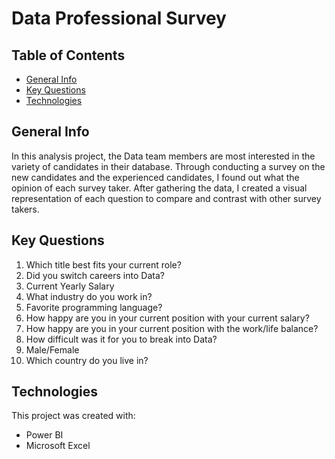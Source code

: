 # Data Professional Survey

## Table of Contents
* [General Info](#general-info)
* [Key Questions](#key-questions)
* [Technologies](#technologies)

## General Info

In this analysis project, the Data team members are most interested in the variety of candidates in their database.
Through conducting a survey on the new candidates and the experienced candidates, I found out what the opinion of each survey taker.
After gathering the data, I created a visual representation of each question to compare and contrast with other survey takers.

## Key Questions
  1. Which title best fits your current role?
  2. Did you switch careers into Data?
  3. Current Yearly Salary
  4. What industry do you work in?
  5. Favorite programming language?
  6. How happy are you in your current position with your current salary?
  7. How happy are you in your current position with the work/life balance?
  8. How difficult was it for you to break into Data?
  9. Male/Female
  10. Which country do you live in?
  
  ## Technologies
  This project was created with:
  * Power BI
  * Microsoft Excel
